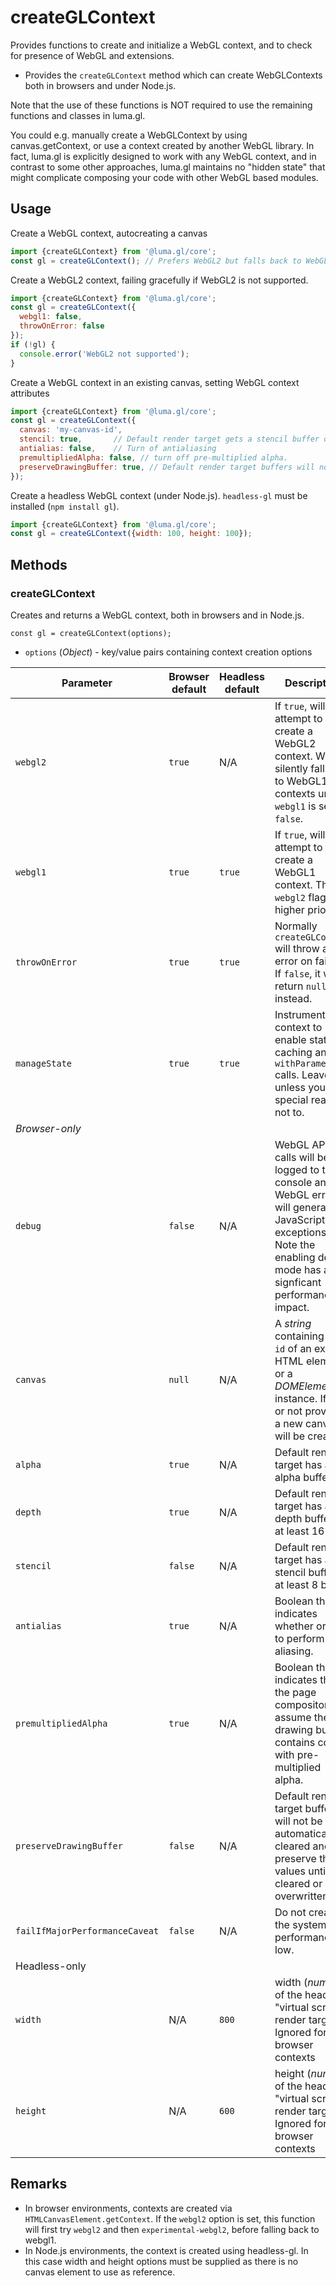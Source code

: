 # createGLContext

Provides functions to create and initialize a WebGL context, and to check for presence of WebGL and extensions.

* Provides the `createGLContext` method which can create WebGLContexts both in browsers and under Node.js.

Note that the use of these functions is NOT required to use the remaining functions and classes in luma.gl.

You could e.g. manually create a WebGLContext by using canvas.getContext, or use a context created by another WebGL library.
In fact, luma.gl is explicitly designed to work with any WebGL context, and in contrast to some other approaches, luma.gl maintains no "hidden state" that might complicate composing your code with other WebGL based modules.


## Usage

Create a WebGL context, autocreating a canvas
```js
import {createGLContext} from '@luma.gl/core';
const gl = createGLContext(); // Prefers WebGL2 but falls back to WebGL1
```

Create a WebGL2 context, failing gracefully if WebGL2 is not supported.
```js
import {createGLContext} from '@luma.gl/core';
const gl = createGLContext({
  webgl1: false,
  throwOnError: false
});
if (!gl) {
  console.error('WebGL2 not supported');
}
```

Create a WebGL context in an existing canvas, setting WebGL context attributes
```js
import {createGLContext} from '@luma.gl/core';
const gl = createGLContext({
  canvas: 'my-canvas-id',
  stencil: true,       // Default render target gets a stencil buffer of at least 8 bits.
  antialias: false,    // Turn of antialiasing
  premultipliedAlpha: false, // turn off pre-multiplied alpha.
  preserveDrawingBuffer: true, // Default render target buffers will not be automatically cleared
});
```

Create a headless WebGL context (under Node.js). `headless-gl` must be installed (`npm install gl`).
```js
import {createGLContext} from '@luma.gl/core';
const gl = createGLContext({width: 100, height: 100});
```


## Methods


### createGLContext

Creates and returns a WebGL context, both in browsers and in Node.js.

```
const gl = createGLContext(options);
```

* `options` (*Object*) - key/value pairs containing context creation options

| Parameter               | Browser default | Headless default | Description |
| ---                     | ---     | ---    | ---         |
| `webgl2`                | `true`  | N/A    | If `true`, will attempt to create a WebGL2 context. Will silently fall back to WebGL1 contexts unless `webgl1` is set to `false`. |
| `webgl1`                | `true`  | `true` | If `true`, will attempt to create a WebGL1 context. The `webgl2` flag has higher priority. |
| `throwOnError`          | `true`  | `true` | Normally `createGLContext` will throw an error on failure. If `false`, it will return `null` instead. |
| `manageState`           | `true`  | `true` | Instrument the context to enable state caching and `withParameter` calls. Leave on unless you have special reasons not to. |
| *Browser-only*            |         |        | |
| `debug`                 | `false` | N/A    | WebGL API calls will be logged to the console and WebGL errors will generate JavaScript exceptions. Note the enabling debug mode has a signficant performance impact. |
| `canvas`                | `null`  | N/A    | A *string* containing the `id` of an existing HTML element or a *DOMElement* instance. If `null` or not provided, a new canvas will be created. |
| `alpha`                 | `true`  | N/A      | Default render target has an alpha buffer. |
| `depth`                 | `true`  | N/A      | Default render target has a depth buffer of at least 16 bits. |
| `stencil`               | `false` | N/A      | Default render target has a stencil buffer of at least 8 bits. |
| `antialias`             | `true`  | N/A      | Boolean that indicates whether or not to perform anti-aliasing. |
| `premultipliedAlpha`    | `true`  | N/A      | Boolean that indicates that the page compositor will assume the drawing buffer contains colors with pre-multiplied alpha.
| `preserveDrawingBuffer` | `false` | N/A      | Default render target buffers will not be automatically cleared and will preserve their values until cleared or overwritten |
| `failIfMajorPerformanceCaveat` |`false`| N/A | Do not create if the system performance is low.
| Headless-only           |         |        | |
| `width`                 | N/A     | `800`  | width (*number*) of the headless "virtual screen" render target. Ignored for browser contexts |
| `height`                | N/A     | `600`  | height (*number*) of the headless "virtual screen" render target. Ignored for browser contexts |


## Remarks

* In browser environments, contexts are created via `HTMLCanvasElement.getContext`. If the `webgl2` option is set, this function will first try `webgl2` and then `experimental-webgl2`, before falling back to webgl1.
* In Node.js environments, the context is created using headless-gl. In this case width and height options must be supplied as there is no canvas element to use as reference.
